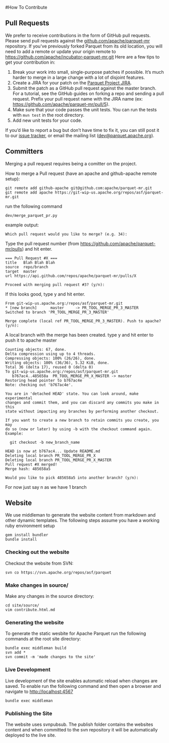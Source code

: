 #How To Contribute

## Pull Requests

We prefer to receive contributions in the form of GitHub pull requests. Please send pull requests against the [github.com/apache/parquet-mr](https://github.com/apache/parquet-mr) repository. If you've previously forked Parquet from its old location, you will need to add a remote or update your origin remote to https://github.com/apache/incubator-parquet-mr.git
Here are a few tips to get your contribution in:

  1. Break your work into small, single-purpose patches if possible. It’s much harder to merge in a large change with a lot of disjoint features.
  2. Create a JIRA for your patch on the [Parquet Project JIRA](https://issues.apache.org/jira/browse/PARQUET).
  3. Submit the patch as a GitHub pull request against the master branch. For a tutorial, see the GitHub guides on forking a repo and sending a pull request. Prefix your pull request name with the JIRA name (ex: https://github.com/apache/parquet-mr/pull/5).
  4. Make sure that your code passes the unit tests. You can run the tests with `mvn test` in the root directory. 
  5. Add new unit tests for your code. 

If you’d like to report a bug but don’t have time to fix it, you can still post it to our [issue tracker](https://issues.apache.org/jira/browse/PARQUET), or email the mailing list (dev@parquet.apache.org).

## Committers

Merging a pull request requires being a comitter on the project.

How to merge a Pull request (have an apache and github-apache remote setup):

	git remote add github-apache git@github.com:apache/parquet-mr.git
	git remote add apache https://git-wip-us.apache.org/repos/asf/parquet-mr.git

run the following command

	dev/merge_parquet_pr.py

example output:

	Which pull request would you like to merge? (e.g. 34):

Type the pull request number (from https://github.com/apache/parquet-mr/pulls) and hit enter.

	=== Pull Request #X ===
	title	Blah Blah Blah
	source	repo/branch
	target	master
	url	https://api.github.com/repos/apache/parquet-mr/pulls/X

	Proceed with merging pull request #3? (y/n): 

If this looks good, type y and hit enter.

	From git-wip-us.apache.org:/repos/asf/parquet-mr.git
	* [new branch]      master     -> PR_TOOL_MERGE_PR_3_MASTER
	Switched to branch 'PR_TOOL_MERGE_PR_3_MASTER'

	Merge complete (local ref PR_TOOL_MERGE_PR_3_MASTER). Push to apache? (y/n):

A local branch with the merge has been created. type y and hit enter to push it to apache master

	Counting objects: 67, done.
	Delta compression using up to 4 threads.
	Compressing objects: 100% (26/26), done.
	Writing objects: 100% (36/36), 5.32 KiB, done.
	Total 36 (delta 17), reused 0 (delta 0)
	To git-wip-us.apache.org:/repos/asf/parquet-mr.git
	   b767ac4..485658a  PR_TOOL_MERGE_PR_X_MASTER -> master
	Restoring head pointer to b767ac4e
	Note: checking out 'b767ac4e'.

	You are in 'detached HEAD' state. You can look around, make experimental
	changes and commit them, and you can discard any commits you make in this
	state without impacting any branches by performing another checkout.

	If you want to create a new branch to retain commits you create, you may
	do so (now or later) by using -b with the checkout command again. Example:

	  git checkout -b new_branch_name

	HEAD is now at b767ac4... Update README.md
	Deleting local branch PR_TOOL_MERGE_PR_X
	Deleting local branch PR_TOOL_MERGE_PR_X_MASTER
	Pull request #X merged!
	Merge hash: 485658a5

	Would you like to pick 485658a5 into another branch? (y/n):

For now just say n as we have 1 branch

## Website

We use middleman to generate the website content from markdown and other 
dynamic templates. The following steps assume you have a working 
ruby environment setup

	gem install bundler
	bundle install

### Checking out the website
Checkout the website from SVN:

	svn co https://svn.apache.org/repos/asf/parquet

### Make changes in source/
Make any changes in the source directory:

	cd site/source/
	vim contribute.html.md

### Generating the website
To generate the static wesbite for Apache Parquet run the following commands at the root site directory:

	bundle exec middleman build
	svn add *
	svn commit -m 'made changes to the site'

### Live Development 
Live development of the site enables automatic reload when changes are saved. 
To enable run the following command and then open a browser and navigate to 
[http://localhost:4567](http://localhost:4567/) 

	bundle exec middleman 

### Publishing the Site
The website uses svnpubsub. The publish folder contains the websites content
and when committed to the svn repository it will be automatically deployed to 
the live site. 

